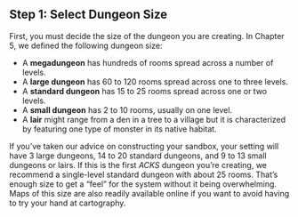 ## Step 1: Select Dungeon Size

First, you must decide the size of the dungeon you are creating. In Chapter 5, we defined the following dungeon size:

* A **megadungeon** has hundreds of rooms spread across a number of levels.
* A **large dungeon** has 60 to 120 rooms spread across one to three levels.
* A **standard dungeon** has 15 to 25 rooms spread across one or two levels.
* A **small dungeon** has 2 to 10 rooms, usually on one level.
* A **lair** might range from a den in a tree to a village but it is characterized by featuring one type of monster in its native habitat.

If you’ve taken our advice on constructing your sandbox, your setting will have 3 large dungeons, 14 to 20 standard dungeons, and 9 to 13 small dungeons or lairs. If this is the first *ACKS* dungeon you’re creating, we recommend a single-level standard dungeon with about 25 rooms. That’s enough size to get a “feel” for the system without it being overwhelming. Maps of this size are also readily available online if you want to avoid having to try your hand at cartography.

